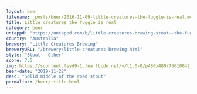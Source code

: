 ```yaml
---
layout: beer
filename: _posts/beer/2016-11-09-little-creatures-the-fuggle-is-real.md
title: Little creatures the fuggle is real
category: beer
untappd: "https://untappd.com/b/little-creatures-brewing-stout--the-fuggle-is-real/2629803"
country: "Australia"
brewery: "Little Creatures Brewing"
breweryURL: "/brewery/little-creatures-brewing.html"
style: "Stout - Other"
score: 7.5
img: https://scontent.fsyd9-1.fna.fbcdn.net/v/t1.0-0/p480x480/75610842_10157643863218745_1790654732801409024_o.jpg?_nc_cat=100&_nc_sid=e007fa&_nc_ohc=AbWDVCNxQs8AX-EWZdG&_nc_ht=scontent.fsyd9-1.fna&_nc_tp=6&oh=939544cdf8cf03d33ddefbc366239fcc&oe=5F4A5153
beer-date: "2019-11-22"
desc: "Solid middle of the road stout"
permalink: /beer/:title.html
---
```

